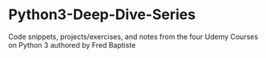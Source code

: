 # Python3-Deep-Dive-Series
Code snippets, projects/exercises, and notes from the four Udemy Courses on Python 3 authored by Fred Baptiste